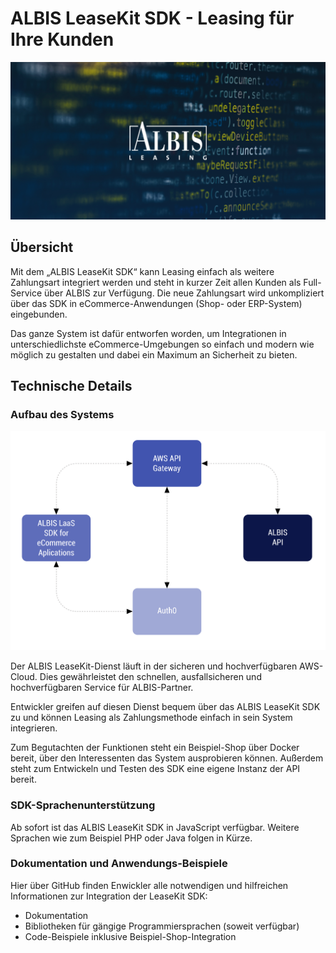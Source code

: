 # ALBIS LeaseKit SDK - Leasing für Ihre Kunden

![Albis SDK](./CezerinShop/cezerin2-store/src/shared/images/albis-logo.png)

## Übersicht
Mit dem „ALBIS LeaseKit SDK“ kann Leasing einfach als weitere Zahlungsart integriert werden und steht in kurzer Zeit allen Kunden als Full-Service über ALBIS zur Verfügung. Die neue Zahlungsart wird unkompliziert über das SDK in eCommerce-Anwendungen (Shop- oder ERP-System) eingebunden.

Das ganze System ist dafür entworfen worden, um Integrationen in unterschiedlichste eCommerce-Umgebungen so einfach und modern wie möglich zu gestalten und dabei ein Maximum an Sicherheit zu bieten.

## Technische Details

### Aufbau des Systems

![Albis SDK](./CezerinShop/cezerin2-store/src/shared/images/diagram-big.svg)

Der ALBIS LeaseKit-Dienst läuft in der sicheren und hochverfügbaren AWS-Cloud. Dies gewährleistet den schnellen, ausfallsicheren und hochverfügbaren Service für ALBIS-Partner.

Entwickler greifen auf diesen Dienst bequem über das ALBIS LeaseKit SDK zu und können Leasing als Zahlungsmethode einfach in sein System integrieren.

Zum Begutachten der Funktionen steht ein Beispiel-Shop über Docker bereit, über den Interessenten das System ausprobieren können. Außerdem steht zum Entwickeln und Testen des SDK eine eigene Instanz der API bereit.

### SDK-Sprachenunterstützung
Ab sofort ist das ALBIS LeaseKit SDK in JavaScript verfügbar. Weitere Sprachen wie zum Beispiel PHP oder Java folgen in Kürze.

### Dokumentation und Anwendungs-Beispiele
Hier über GitHub finden Enwickler alle notwendigen und hilfreichen Informationen zur Integration der LeaseKit SDK: 

- Dokumentation
- Bibliotheken für gängige Programmiersprachen (soweit verfügbar)
- Code-Beispiele inklusive Beispiel-Shop-Integration
